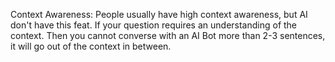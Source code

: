 Context Awareness: People usually have high context awareness, but AI don't have this feat. If your question requires an understanding of the context. Then you cannot converse with an AI Bot more than 2-3 sentences, it will go out of the context in between. 
